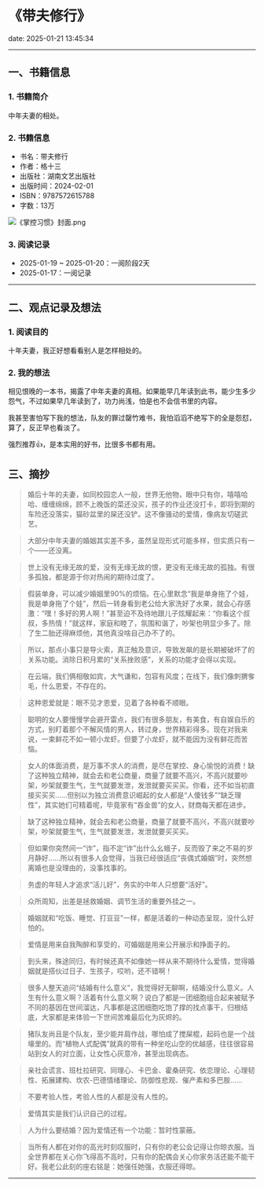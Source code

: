 # 《带夫修行》
date: 2025-01-21 13:45:34

---

## 一、书籍信息

### 1. 书籍简介

中年夫妻的相处。

### 2. 书籍信息

- 书名：带夫修行
- 作者：格十三
- 出版社：湖南文艺出版社
- 出版时间：2024-02-01
- ISBN：9787572615788
- 字数：13万

![《掌控习惯》封面.png](https://s21.ax1x.com/2025/01/21/pEAAttx.png)

### 3. 阅读记录

- 2025-01-19 ~ 2025-01-20：一阅阶段2天
- 2025-01-17：一阅记录

---

## 二、观点记录及想法

### 1. 阅读目的

十年夫妻，我正好想看看别人是怎样相处的。

### 2. 我的想法 

相见恨晚的一本书，揭露了中年夫妻的真相。如果能早几年读到此书，能少生多少怨气，不过如果早几年读到了，功力尚浅，怕是也不会信书里的内容。

我甚至害怕写下我的想法，队友的罪过罄竹难书，我怕滔滔不绝写下的全是怨怼，算了，反正早也看淡了。

强烈推荐👍，是本实用的好书，比很多书都有用。

## 三、摘抄


> 婚后十年的夫妻，如同校园恋人一般，世界无他物，眼中只有你，嘻嘻哈哈、缠缠绵绵，顾不上晚饭的菜还没买，孩子的作业还没打卡，即将到期的车险还没落实，猫砂盆里的屎还没铲。这不像骚动的爱情，像病友切磋武艺。

> 大部分中年夫妻的婚姻其实差不多，虽然呈现形式可能多样，但实质只有一个——还没离。

> 世上没有无缘无故的爱，没有无缘无故的恨，更没有无缘无故的孤独。有很多孤独，都是源于你对热闹的期待过度了。

> 假装单身，可以减少婚姻里90%的烦恼。在心里默念“我是单身拖了个娃，我是单身拖了个娃”，然后一转身看到老公给大家洗好了水果，就会心存感激：“嘿！多好的男人啊！”甚至迫不及待地跟儿子炫耀起来：“你看这个叔叔，多热情！”就这样，家庭和睦了，氛围和谐了，吵架也明显少多了。除了生二胎还得麻烦他，其他真没啥自己办不了的。

> 所以，那点小事只是导火索，真正触及意识，导致发飙的是长期被破坏了的关系功能。消除日积月累的“关系挫败感”，关系的功能才会得以实现。

> 在云端，我们俩相敬如宾，大气谦和，包容有风度；在线下，我们像刺猬奓毛，什么恩爱，不存在的。

> 这种恩爱就是：眼不见才恩爱，见着了各种看不顺眼。

> 聪明的女人要慢慢学会避开雷点，我们有很多朋友，有美食，有自娱自乐的方式，别盯着那个不解风情的男人，转过身，世界精彩得多。现在对我来说，一束鲜花不如一顿小龙虾。但要了小龙虾，就不能因为没有鲜花而苦恼。

> 女人的体面消费，是万事不求人的消费，是尽在掌控、身心愉悦的消费！缺了这种独立精神，就会去和老公商量，商量了就要不高兴，不高兴就要吵架，吵架就要生气，生气就要发泄，发泄就要买买买。你看，还不如当初直接买买买……但别以为独立消费意识崛起的女人都是“人傻钱多”“缺乏理性”，其实她们可精着呢，毕竟家有“吞金兽”的女人，财商每天都在进步。

> 缺了这种独立精神，就会去和老公商量，商量了就要不高兴，不高兴就要吵架，吵架就要生气，生气就要发泄，发泄就要买买买。

> 但如果你突然间一“诈”，指不定“诈”出什么幺蛾子，反而毁了来之不易的岁月静好……所以有很多人会觉得，当我已经很适应“丧偶式婚姻”时，突然想离婚也是没理由的，没事找事的。

> 务虚的年轻人才追求“活儿好”，务实的中年人只想要“活好”。

> 众所周知，出差是拯救婚姻、调节生活的重要外挂之一。

> 婚姻就和“吃饭、睡觉、打豆豆”一样，都是活着的一种动态呈现，没什么好怕的。

> 爱情是用来自我陶醉和享受的，可婚姻是用来公开展示和挣面子的。

> 到头来，殊途同归，有时候还真不如像她一样从来不期待什么爱情，觉得婚姻就是搭伙过日子、生孩子，哎哟，还不错啊！

> 很多人整天追问“结婚有什么意义”，我觉得好无聊啊，结婚没什么意义。人生有什么意义啊？活着有什么意义啊？说白了都是一团细胞组合起来被赋予不同的基因在世间溜达，凡事都是这团细胞吃饱了撑的找点事干，归根结底，大家都是来体验一下世间苦难最后化为灰烬的。

> 猪队友尚且是个队友，至少能并肩作战，哪怕成了搅屎棍，起码也是一个战壕里的。而“植物人式配偶”就真的带有一种坐吃山空的优越感，往往很容易站到女人的对立面，让女性心灰意冷，甚至出现病态。

> 亲社会谎言、班杜拉研究、同理心、卡巴金、霍桑研究、依恋理论、心理韧性、拓展建构、坎农-巴德情绪理论、防御性悲观、催产素和多巴胺……

> 不要考验人性，考验人性的人都是没有人性的。

> 爱情其实是我们认识自己的过程。

> 人为什么要结婚？因为爱情还有一个功能：暂时性蒙蔽。

> 当所有人都在对你的高光时刻叹服时，只有你的老公会记得让你晾衣服。当全世界都在关心你飞得高不高时，只有你的配偶会关心你家务活还能不能干好。我老公此刻的座右铭是：她强任她强，衣服还得晾。

---

